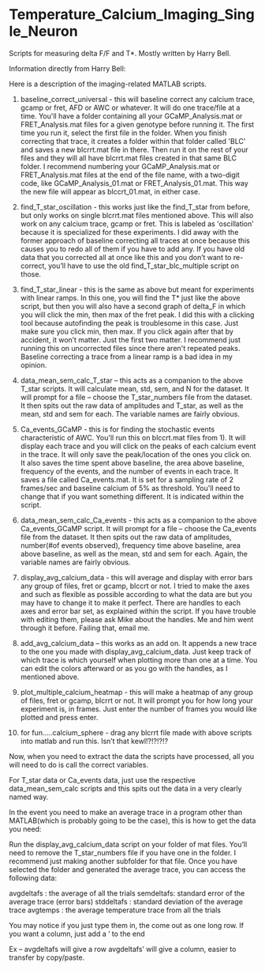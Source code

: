 # Temperature_Calcium_Imaging_Single_Neuron
Scripts for measuring delta F/F and T*. Mostly written by Harry Bell.

Information directly from Harry Bell:

Here is a description of the imaging-related MATLAB scripts.

1. baseline_correct_universal - this will baseline correct any calcium trace, gcamp or fret, AFD or AWC or whatever. It will do one trace/file at a time. 
You'll have a folder containing all your GCaMP_Analysis.mat or FRET_Analysis.mat files for a given genotype before running it. The first time you run it, select the first file in the folder. When you finish correcting that trace, it creates a folder within that folder called 'BLC' and saves a new blcrrt.mat file in there. Then run it on the rest of your files and they will all have blcrrt.mat files created in that same BLC folder. I recommend numbering your GCaMP_Analysis.mat or FRET_Analysis.mat files at the end of the file name, with a two-digit code, like GCaMP_Analysis_01.mat or FRET_Analysis_01.mat. This way the new file will appear as blccrt_01.mat, in either case. 

2. find_T_star_oscillation - this works just like the find_T_star from before, but only works on single blcrrt.mat files mentioned above. This will also work on any calcium trace, gcamp or fret. This is labeled as 'oscillation' because it is specialized for these experiments. I did away with the former approach of baseline correcting all traces at once because this causes you to redo all of them if you have to add any. If you have old data that you corrected all at once like this and you don’t want to re-correct, you’ll have to use the old find_T_star_blc_multiple script on those. 

3. find_T_star_linear - this is the same as above but meant for experiments with linear ramps. In this one, you will find the T* just like the above script, but then you will also have a second graph of delta_F in which you will click the min, then max of the fret peak. I did this with a clicking tool because autofinding the peak is troublesome in this case. Just make sure you click min, then max. If you click again after that by accident, it won’t matter. Just the first two matter. I recommend just running this on uncorrected files since there aren't repeated peaks. Baseline correcting a trace from a linear ramp is a bad idea in my opinion.

4. data_mean_sem_calc_T_star – this acts as a companion to the above T_star scripts. It will calculate mean, std, sem, and N for the dataset. It will prompt for a file – choose the T_star_numbers file from the dataset. It then spits out the raw data of amplitudes and T_star, as well as the mean, std and sem for each. The variable names are fairly obvious.

5. Ca_events_GCaMP - this is for finding the stochastic events characteristic of AWC. You'll run this on blccrt.mat files from 1). It will display each trace and you will click on the peaks of each calcium event in the trace. It will only save the peak/location of the ones you click on. It also saves the time spent above baseline, the area above baseline, frequency of the events, and the number of events in each trace. It saves a file called Ca_events.mat. It is set for a sampling rate of 2 frames/sec and baseline calcium of 5% as threshold. You'll need to change that if you want something different. It is indicated within the script.

6. data_mean_sem_calc_Ca_events  - this acts as a companion to the above Ca_events_GCaMP script. It will prompt for a file – choose the Ca_events file from the dataset. It then spits out the raw data of amplitudes, number(#of events observed), frequency time above baseline, area above baseline, as well as the mean, std and sem for each. Again, the variable names are fairly obvious.

7. display_avg_calcium_data - this will average and display with error bars any group of files, fret or gcamp, blccrt or not. I tried to make the axes and such as flexible as possible according to what the data are but you may have to change it to make it perfect. There are handles to each axes and error bar set, as explained within the script. If you have trouble with editing them, please ask Mike about the handles. Me and him went through it before. Failing that, email me.

8. add_avg_calcium_data – this works as an add on. It appends a new trace to the one you made with display_avg_calcium_data. Just keep track of which trace is which yourself when plotting more than one at a time. You can edit the colors afterward or as you go with the handles, as I mentioned above.

9. plot_multiple_calcium_heatmap - this will make a heatmap of any group of files, fret or gcamp, blcrrt or not. It will prompt you for how long your experiment is, in frames. Just enter the number of frames you would like plotted and press enter.

10. for fun.....calcium_sphere - drag any blcrrt file made with above scripts into matlab and run this. Isn’t that kewl!?!?!?!?


Now, when you need to extract the data the scripts have processed, all you will need to do is call the correct variables.

For T_star data or Ca_events data, just use the respective data_mean_sem_calc scripts and this spits out the data in a very clearly named way. 

In the event you need to make an average trace in a program other than MATLAB(which is probably going to be the case), this is how to get the data you need:

Run the display_avg_calcium_data script on your folder of mat files. You’ll need to remove the T_star_numbers file if you have one in the folder. I recommend just making another subfolder for that file. Once you have selected the folder and generated the average trace, you can access the following data:

avgdeltafs : the average of all the trials
semdeltafs: standard error of the average trace (error bars) 
stddeltafs : standard deviation of the average trace
avgtemps : the average temperature trace from all the trials

You may notice if you just type them in, the come out as one long row. If you want a column, just add a ‘ to the end 

Ex – avgdeltafs will give a row
        avgdeltafs’ will give a column, easier to transfer by copy/paste.
